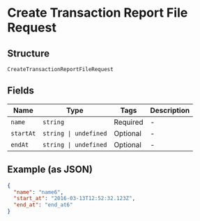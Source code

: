 
# Create Transaction Report File Request

## Structure

`CreateTransactionReportFileRequest`

## Fields

| Name | Type | Tags | Description |
|  --- | --- | --- | --- |
| `name` | `string` | Required | - |
| `startAt` | `string \| undefined` | Optional | - |
| `endAt` | `string \| undefined` | Optional | - |

## Example (as JSON)

```json
{
  "name": "name6",
  "start_at": "2016-03-13T12:52:32.123Z",
  "end_at": "end_at6"
}
```

